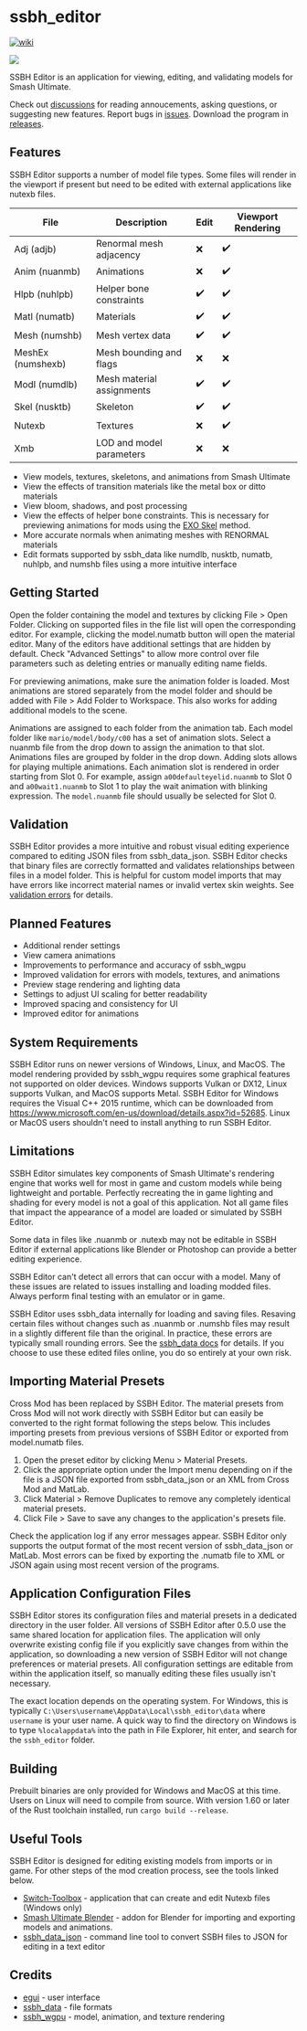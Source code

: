 # ssbh_editor
[![wiki](https://img.shields.io/badge/wiki-guide-success)](https://github.com/ScanMountGoat/ssbh_editor/wiki)

<img src="https://images.gamebanana.com/img/ss/tools/6308f596a64a8.jpg" align="top" height="auto" width="auto">


SSBH Editor is an application for viewing, editing, and validating models for Smash Ultimate.

Check out [discussions](https://github.com/ScanMountGoat/ssbh_editor/discussions) for reading annoucements, asking questions, or suggesting new features. Report bugs in [issues](https://github.com/ScanMountGoat/ssbh_editor/issues). Download the program in [releases](https://github.com/ScanMountGoat/ssbh_editor/releases).

## Features
SSBH Editor supports a number of model file types. Some files will render in the viewport if present but need to be edited with external applications like nutexb files.

| File | Description | Edit | Viewport Rendering |
| --- | --- | --- | --- |
| Adj (adjb) | Renormal mesh adjacency | :x: | :heavy_check_mark: |
| Anim (nuanmb) | Animations | :x: | :heavy_check_mark: |
| Hlpb (nuhlpb) | Helper bone constraints | :heavy_check_mark: | :heavy_check_mark: |
| Matl (numatb) | Materials | :heavy_check_mark: | :heavy_check_mark: |
| Mesh (numshb) | Mesh vertex data | :heavy_check_mark: | :heavy_check_mark: |
| MeshEx (numshexb) | Mesh bounding and flags | :x: | :x: |
| Modl (numdlb) | Mesh material assignments | :heavy_check_mark: | :heavy_check_mark: |
| Skel (nusktb) | Skeleton | :heavy_check_mark: | :heavy_check_mark: |
| Nutexb | Textures | :x: | :heavy_check_mark: |
| Xmb | LOD and model parameters | :x: | :x: |

- View models, textures, skeletons, and animations from Smash Ultimate
- View the effects of transition materials like the metal box or ditto materials
- View bloom, shadows, and post processing
- View the effects of helper bone constraints. This is necessary for previewing animations for mods using the [EXO Skel](https://github.com/ssbucarlos/smash-ultimate-blender) method.
- More accurate normals when animating meshes with RENORMAL materials
- Edit formats supported by ssbh_data like numdlb, nusktb, numatb, nuhlpb, and numshb files using a more intuitive interface

## Getting Started
Open the folder containing the model and textures by clicking File > Open Folder. Clicking on supported files in the file list will open the corresponding editor. For example, clicking the model.numatb button will open the material editor. Many of the editors have additional settings that are hidden by default. Check "Advanced Settings" to allow more control over file parameters such as deleting entries or manually editing name fields.

For previewing animations, make sure the animation folder is loaded. Most animations are stored separately from the model folder and should be added with File > Add Folder to Workspace. This also works for adding additional models to the scene. 

Animations are assigned to each folder from the animation tab. Each model folder like `mario/model/body/c00` has a set of animation slots. Select a nuanmb file from the drop down to assign the animation to that slot. Animations files are grouped by folder in the drop down. Adding slots allows for playing multiple animations. Each animation slot is rendered in order starting from Slot 0. For example, assign `a00defaulteyelid.nuanmb` to Slot 0 and `a00wait1.nuanmb` to Slot 1 to play the wait animation with blinking expression. The `model.nuanmb` file should usually be selected for Slot 0.

## Validation
SSBH Editor provides a more intuitive and robust visual editing experience compared to editing JSON files from ssbh_data_json. SSBH Editor checks that binary files are correctly formatted and validates relationships between files in a model folder. This is helpful for custom model imports that may have errors like incorrect material names or invalid vertex skin weights. See [validation errors](https://github.com/ScanMountGoat/ssbh_editor/wiki/Validation-Errors) for details.

## Planned Features
- Additional render settings
- View camera animations
- Improvements to performance and accuracy of ssbh_wgpu
- Improved validation for errors with models, textures, and animations
- Preview stage rendering and lighting data
- Settings to adjust UI scaling for better readability
- Improved spacing and consistency for UI
- Improved editor for animations

## System Requirements
SSBH Editor runs on newer versions of Windows, Linux, and MacOS. The model rendering provided by ssbh_wgpu requires some graphical features not supported on older devices. Windows supports Vulkan or DX12, Linux supports Vulkan, and MacOS supports Metal. SSBH Editor for Windows 
requires the Visual C++ 2015 runtime, which can be downloaded from https://www.microsoft.com/en-us/download/details.aspx?id=52685. Linux or MacOS users shouldn't need to install anything to run SSBH Editor.

## Limitations
SSBH Editor simulates key components of Smash Ultimate's rendering engine that works well for most in game and custom models while being lightweight and portable. Perfectly recreating the in game lighting and shading for every model is not a goal of this application. Not all game files that impact the appearance of a model are loaded or simulated by SSBH Editor.

Some data in files like .nuanmb or .nutexb may not be editable in SSBH Editor if external applications like Blender or Photoshop can provide a better editing experience.

SSBH Editor can't detect all errors that can occur with a model. Many of these issues are related to issues installing and loading modded files.  Always perform final testing with an emulator or in game.

SSBH Editor uses ssbh_data internally for loading and saving files. Resaving certain files without changes such as .nuanmb or .numshb files may result in a slightly different file than the original. In practice, these errors are typically small rounding errors. See the [ssbh_data docs](https://docs.rs/ssbh_data/latest/ssbh_data/) for details. If you choose to use these edited files online, you do so entirely at your own risk.

## Importing Material Presets
Cross Mod has been replaced by SSBH Editor. The material presets from Cross Mod will not work directly with SSBH Editor but can easily be converted to the right format following the steps below. 
This includes importing presets from previous versions of SSBH Editor or exported from model.numatb files.
1. Open the preset editor by clicking Menu > Material Presets.
2. Click the appropriate option under the Import menu depending on if the file is a JSON file exported from ssbh_data_json or an XML from Cross Mod and MatLab.
3. Click Material > Remove Duplicates to remove any completely identical material presets.
4. Click File > Save to save any changes to the application's presets file.

Check the application log if any error messages appear. SSBH Editor only supports the output format of the most recent version of ssbh_data_json or MatLab. 
Most errors can be fixed by exporting the .numatb file to XML or JSON again using most recent version of the programs.

## Application Configuration Files
SSBH Editor stores its configuration files and material presets in a dedicated directory in the user folder. All versions of SSBH Editor after 0.5.0 use the same shared location for application files. The application will only overwrite existing config file if you explicitly save changes from within the application, so downloading a new version of SSBH Editor will not change preferences or material presets. All configuration settings are editable from within the application itself, so manually editing these files usually isn't necessary.

The exact location depends on the operating system. For Windows, this is typically `C:\Users\username\AppData\Local\ssbh_editor\data` where `username` is your user name. A quick way to find the directory on Windows is to type `%localappdata%` into the path in File Explorer, hit enter, and search for the `ssbh_editor` folder.

## Building
Prebuilt binaries are only provided for Windows and MacOS at this time. Users on Linux will need to compile from source. With version 1.60 or later of the Rust toolchain installed, run `cargo build --release`.

## Useful Tools
SSBH Editor is designed for editing existing models from imports or in game. For other steps of the mod creation process, see the tools linked below.
- [Switch-Toolbox](https://github.com/KillzXGaming/Switch-Toolbox) - application that can create and edit Nutexb files (Windows only)
- [Smash Ultimate Blender](https://github.com/ssbucarlos/smash-ultimate-blender) - addon for Blender for importing and exporting models and animations.
- [ssbh_data_json](https://github.com/ultimate-research/ssbh_lib) - command line tool to convert SSBH files to JSON for editing in a text editor

## Credits
- [egui](https://github.com/emilk/egui) - user interface
- [ssbh_data](https://github.com/ultimate-research/ssbh_lib) - file formats
- [ssbh_wgpu](https://github.com/ScanMountGoat/ssbh_wgpu) - model, animation, and texture rendering
